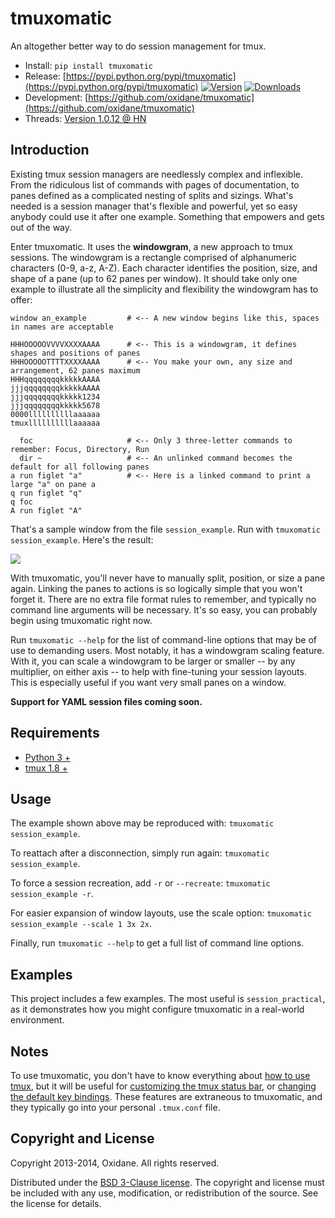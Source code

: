 

# tmuxomatic

An altogether better way to do session management for tmux.

* Install: `pip install tmuxomatic`
* Release: [https://pypi.python.org/pypi/tmuxomatic](https://pypi.python.org/pypi/tmuxomatic)
[![Version](https://pypip.in/v/tmuxomatic/badge.png)](https://pypi.python.org/pypi/tmuxomatic)
[![Downloads](https://pypip.in/d/tmuxomatic/badge.png)](https://pypi.python.org/pypi/tmuxomatic)
* Development: [https://github.com/oxidane/tmuxomatic](https://github.com/oxidane/tmuxomatic)
* Threads: [Version 1.0.12 @ HN](https://news.ycombinator.com/item?id=8063459)



## Introduction

Existing tmux session managers are needlessly complex and inflexible.  From the ridiculous list of commands with pages of documentation, to panes defined as a complicated nesting of splits and sizings.  What's needed is a session manager that's flexible and powerful, yet so easy anybody could use it after one example.  Something that empowers and gets out of the way.

Enter tmuxomatic.  It uses the **windowgram**, a new approach to tmux sessions.  The windowgram is a rectangle comprised of alphanumeric characters (0-9, a-z, A-Z).  Each character identifies the position, size, and shape of a pane (up to 62 panes per window).  It should take only one example to illustrate all the simplicity and flexibility the windowgram has to offer:

	window an_example         # <-- A new window begins like this, spaces in names are acceptable

	HHHOOOOOVVVVXXXXAAAA      # <-- This is a windowgram, it defines shapes and positions of panes
	HHHOOOOOTTTTXXXXAAAA      # <-- You make your own, any size and arrangement, 62 panes maximum
	HHHqqqqqqqqkkkkkAAAA
	jjjqqqqqqqqkkkkkAAAA
	jjjqqqqqqqqkkkkk1234
	jjjqqqqqqqqkkkkk5678
	0000llllllllllaaaaaa
	tmuxllllllllllaaaaaa

	  foc                     # <-- Only 3 three-letter commands to remember: Focus, Directory, Run
	  dir ~                   # <-- An unlinked command becomes the default for all following panes
	a run figlet "a"          # <-- Here is a linked command to print a large "a" on pane a
	q run figlet "q"
	q foc
	A run figlet "A"

That's a sample window from the file `session_example`.  Run with `tmuxomatic session_example`.  Here's the result:

![](https://github.com/oxidane/tmuxomatic/blob/master/img/example.png)

With tmuxomatic, you'll never have to manually split, position, or size a pane again.  Linking the panes to actions is so logically simple that you won't forget it.  There are no extra file format rules to remember, and typically no command line arguments will be necessary.  It's so easy, you can probably begin using tmuxomatic right now.

Run `tmuxomatic --help` for the list of command-line options that may be of use to demanding users.  Most notably, it has a windowgram scaling feature.  With it, you can scale a windowgram to be larger or smaller -- by any multiplier, on either axis -- to help with fine-tuning your session layouts.  This is especially useful if you want very small panes on a window.

**Support for YAML session files coming soon.**



## Requirements

* [Python 3 +](http://www.python.org/getit/)
* [tmux 1.8 +](http://tmux.sourceforge.net/)



## Usage

The example shown above may be reproduced with: `tmuxomatic session_example`.

To reattach after a disconnection, simply run again: `tmuxomatic session_example`.

To force a session recreation, add `-r` or `--recreate`: `tmuxomatic session_example -r`.

For easier expansion of window layouts, use the scale option: `tmuxomatic session_example --scale 1 3x 2x`.

Finally, run `tmuxomatic --help` to get a full list of command line options.



## Examples

This project includes a few examples.  The most useful is `session_practical`, as it demonstrates how you might configure tmuxomatic in a real-world environment.



## Notes

To use tmuxomatic, you don't have to know everything about [how to use tmux](http://net.tutsplus.com/tutorials/tools-and-tips/intro-to-tmux/), but it will be useful for [customizing the tmux status bar](http://me.veekun.com/blog/2012/03/21/tmux-is-sweet-as-heck/), or [changing the default key bindings](https://wiki.archlinux.org/index.php/tmux#Key_bindings).  These features are extraneous to tmuxomatic, and they typically go into your personal `.tmux.conf` file.



## Copyright and License

Copyright 2013-2014, Oxidane.
All rights reserved.

Distributed under the [BSD 3-Clause license](http://opensource.org/licenses/BSD-3-Clause).  The copyright and license must be included with any use, modification, or redistribution of the source.  See the license for details.

